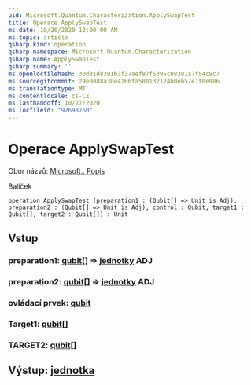 ```yaml
---
uid: Microsoft.Quantum.Characterization.ApplySwapTest
title: Operace ApplySwapTest
ms.date: 10/26/2020 12:00:00 AM
ms.topic: article
qsharp.kind: operation
qsharp.namespace: Microsoft.Quantum.Characterization
qsharp.name: ApplySwapTest
qsharp.summary: ''
ms.openlocfilehash: 30d31d8391b3f37aef87f5395c08381a7f54c9c7
ms.sourcegitcommit: 29e0d88a30e4166fa580132124b0eb57e1f0e986
ms.translationtype: MT
ms.contentlocale: cs-CZ
ms.lasthandoff: 10/27/2020
ms.locfileid: "92698760"
---
```

# <a name="applyswaptest-operation"></a>Operace ApplySwapTest

Obor názvů: [Microsoft.. Popis](xref:Microsoft.Quantum.Characterization)

Balíček [](https://nuget.org/packages/)




```qsharp
operation ApplySwapTest (preparation1 : (Qubit[] => Unit is Adj), preparation2 : (Qubit[] => Unit is Adj), control : Qubit, target1 : Qubit[], target2 : Qubit[]) : Unit
```


## <a name="input"></a>Vstup

### <a name="preparation1--qubit--unit-adj"></a>preparation1: [qubit](xref:microsoft.quantum.lang-ref.qubit)[] => [jednotky](xref:microsoft.quantum.lang-ref.unit) ADJ




### <a name="preparation2--qubit--unit-adj"></a>preparation2: [qubit](xref:microsoft.quantum.lang-ref.qubit)[] => [jednotky](xref:microsoft.quantum.lang-ref.unit) ADJ




### <a name="control--qubit"></a>ovládací prvek: [qubit](xref:microsoft.quantum.lang-ref.qubit)




### <a name="target1--qubit"></a>Target1: [qubit](xref:microsoft.quantum.lang-ref.qubit)[]




### <a name="target2--qubit"></a>TARGET2: [qubit](xref:microsoft.quantum.lang-ref.qubit)[]





## <a name="output--unit"></a>Výstup: [jednotka](xref:microsoft.quantum.lang-ref.unit)

